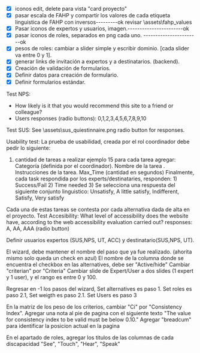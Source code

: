 -   [x] iconos edit, delete para vista "card proyecto"
-   [x] pasar escala de FAHP y compartir los valores de cada etiqueta linguistica de FAHP con inversos---------ok revisar \assets\fahp_values
-   [x] Pasar iconos de expertos y usuarios, imagen.-----------------------ok
-   [x] pasar iconos de roles, separados en png cada uno. -----------------------ok
-   [x] pesos de roles: cambiar a slider simple y escribir dominio. [cada slider va entre 0 y 1].
-   [x] generar links de invitación a expertos y a destinatarios. (backend).
-   [x] Creación de validación de formularios.
-   [x] Definir datos para creación de formulario.
-   [x] Definir formularios estándar.

Test NPS:

-   How likely is it that you would recommend this site to a friend or colleague?
-   Users responses (radio buttons): 0,1,2,3,4,5,6,7,8,9,10

Test SUS:
See \assets\sus_quiestinnaire.png
radio button for responses.

Usability test:
La prueba de usabilidad, creada por el rol coordinador debe pedir lo siguiente:

1. cantidad de tareas a realizar
   ejemplo 15
   para cada tarea agregar: Categoría (definida por el coordinador).
   Nombre de la tarea .
   Instrucciones de la tarea.
   Max_Time (cantidad en segundos)
   Finalmente, cada task respondida por los experts/destinataries, responden: 1) Success/Fail 2) Time needed 3) Se selecciona una respuesta del siguiente conjunto linguistico: Unsatisfy, A little satisfy, Indifferent, Satisfy, Very satisfy

Cada una de estas tareas se contesta por cada alternativa dada de alta en el proyecto.
Test Accesibility:
What level of accessibility does the website have, according to the web accessibility evaluation carried out?
responses: A, AA, AAA (radio button)

Definir usuarios expertos (SUS,NPS, UT, ACC) y destinatario(SUS,NPS, UT).

El wizard, debe mantener el nombre del paso que ya fue realizado. (ahorita mismo solo queda un check en azul)
El nombre de la columna donde se encuentra el checkbox en las alternatives, debe ser "Active/hide"
Cambiar "criterian" por "Criteria"
Cambiar slide de Expert/User a dos slides (1 expert y 1 user), y el rango es entre 0 y 100.

Regresar en -1 los pasos del wizard,
Set alternatives es paso 1.
Set roles es paso 2.1,
Set weigth es paso 2.1.
Set Users es paso 3

En la matriz de los peso de los criterios, cambiar "Ci" por "Consistency Index".
Agregar una nota al pie de pagina con el siguiente texto "The value for consistency index to be valid must be below 0.10."
Agregar "breadcum" para identificar la posicion actual en la pagina

En el apartado de roles, agregar los titulos de las columnas de cada discapacidad "See", "Touch", "Hear", "Speak"
